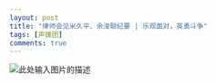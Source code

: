 ```yaml
---
layout: post
title: "律师会见米久平、余浚聪纪要 | 乐观面对，英勇斗争"
tags: [声援团]
comments: true
---
```


![此处输入图片的描述](http://wx4.sinaimg.cn/mw690/0060lm7Tly1ftwcp6sj7gj30m11n0q8e.jpg)


